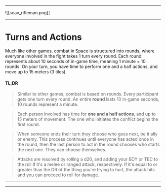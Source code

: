 
---

![[scav_rifleman.png]]

---

# Turns and Actions

Much like other games, combat in Space is structured into rounds, where everyone involved in the fight takes 1 turn every round. Each round represents about 10 seconds of in-game time, meaning 1 minute = 10 rounds. On your turn, you have time to perform one and a half actions, and move up to 15 meters (3 tiles).



#### TL;DR
> Similar to other games, combat is based on rounds.
> Every participant gets one turn every round.
> An entire **round** lasts 10 in-game seconds, 10 rounds represent a minute.

> Each person involved has time for **one and a half actions**, and up to 15 meters of movement.
> The one who initiates the conflict begins the first round.

> When someone ends their turn they choose who goes next, be it ally or enemy. This process continues until everyone has acted once in the round, then the last person to act in the round chooses who starts the next one. They can choose themselves.

> Attacks are resolved by rolling a d20, and adding your BDY or TEC to the roll if it's a melee or ranged attack, respectively. If it's equal to or greater than the DR of the thing you're trying to hurt, the attack hits and you can proceed to roll for damage.





---
---
